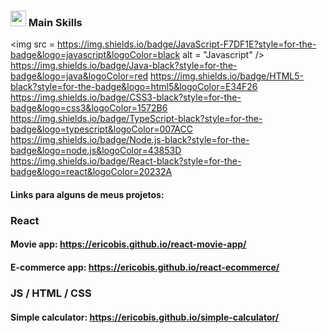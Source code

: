 ### <img src="https://media2.giphy.com/media/QssGEmpkyEOhBCb7e1/giphy.gif?cid=ecf05e47a0n3gi1bfqntqmob8g9aid1oyj2wr3ds3mg700bl&rid=giphy.gif" width ="25"><b> Main Skills</b>
 <img src = https://img.shields.io/badge/JavaScript-F7DF1E?style=for-the-badge&logo=javascript&logoColor=black  alt = "Javascript" />
https://img.shields.io/badge/Java-black?style=for-the-badge&logo=java&logoColor=red
https://img.shields.io/badge/HTML5-black?style=for-the-badge&logo=html5&logoColor=E34F26
https://img.shields.io/badge/CSS3-black?style=for-the-badge&logo=css3&logoColor=1572B6
https://img.shields.io/badge/TypeScript-black?style=for-the-badge&logo=typescript&logoColor=007ACC
https://img.shields.io/badge/Node.js-black?style=for-the-badge&logo=node.js&logoColor=43853D
https://img.shields.io/badge/React-black?style=for-the-badge&logo=react&logoColor=20232A

#### Links para alguns de meus projetos: 
### React
#### Movie app: https://ericobis.github.io/react-movie-app/
#### E-commerce app: https://ericobis.github.io/react-ecommerce/
### JS / HTML / CSS
#### Simple calculator: https://ericobis.github.io/simple-calculator/


<!--
**EricoBis/EricoBis** is a ✨ _special_ ✨ repository because its `README.md` (this file) appears on your GitHub profile.

Here are some ideas to get you started:

- 🔭 I’m currently working on ...
- 🌱 I’m currently learning ...
- 👯 I’m looking to collaborate on ...
- 🤔 I’m looking for help with ...
- 💬 Ask me about ...
- 📫 How to reach me: ...
- 😄 Pronouns: ...
- ⚡ Fun fact: ...
-->
